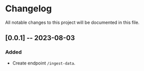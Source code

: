 # Changelog

All notable changes to this project will be documented in this file.


## [0.0.1] -- 2023-08-03

### Added

- Create endpoint `/ingest-data`.
